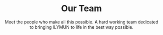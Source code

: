 ---
page: "home"
section: "team"

title: "Our Team"
subtitle: "Meet the people who make all this possible. A hard working team dedicated to bringing ILYMUN to life in the best way possible."
---